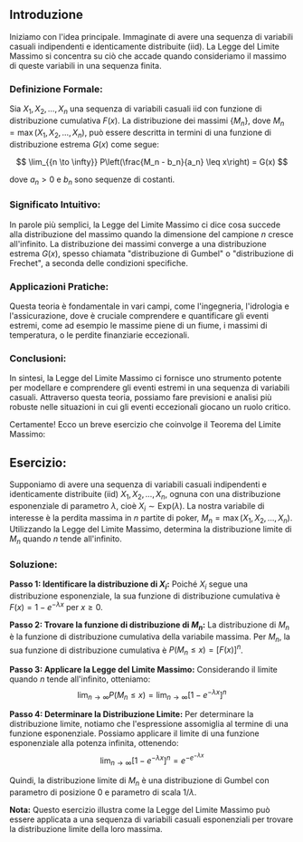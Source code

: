 ## Introduzione 
Iniziamo con l'idea principale. Immaginate di avere una sequenza di variabili casuali indipendenti e identicamente distribuite (iid). La Legge del Limite Massimo si concentra su ciò che accade quando consideriamo il massimo di queste variabili in una sequenza finita.

### **Definizione Formale:**

Sia $X_1, X_2, \ldots, X_n$ una sequenza di variabili casuali iid con funzione di distribuzione cumulativa $F(x)$. La distribuzione dei massimi $\{M_n\}$, dove $M_n = \max(X_1, X_2, \ldots, X_n)$, può essere descritta in termini di una funzione di distribuzione estrema $G(x)$ come segue:

$$ \lim_{{n \to \infty}} P\left(\frac{M_n - b_n}{a_n} \leq x\right) = G(x) $$

dove $a_n > 0$ e $b_n$ sono sequenze di costanti.

### **Significato Intuitivo:**

In parole più semplici, la Legge del Limite Massimo ci dice cosa succede alla distribuzione del massimo quando la dimensione del campione $n$ cresce all'infinito. La distribuzione dei massimi converge a una distribuzione estrema $G(x)$, spesso chiamata "distribuzione di Gumbel" o "distribuzione di Frechet", a seconda delle condizioni specifiche.

### **Applicazioni Pratiche:**

Questa teoria è fondamentale in vari campi, come l'ingegneria, l'idrologia e l'assicurazione, dove è cruciale comprendere e quantificare gli eventi estremi, come ad esempio le massime piene di un fiume, i massimi di temperatura, o le perdite finanziarie eccezionali.

### Conclusioni:

In sintesi, la Legge del Limite Massimo ci fornisce uno strumento potente per modellare e comprendere gli eventi estremi in una sequenza di variabili casuali. Attraverso questa teoria, possiamo fare previsioni e analisi più robuste nelle situazioni in cui gli eventi eccezionali giocano un ruolo critico.

Certamente! Ecco un breve esercizio che coinvolge il Teorema del Limite Massimo:

## **Esercizio:**

Supponiamo di avere una sequenza di variabili casuali indipendenti e identicamente distribuite (iid) $X_1, X_2, \ldots, X_n$, ognuna con una distribuzione esponenziale di parametro $\lambda$, cioè $X_i \sim \text{Exp}(\lambda)$. La nostra variabile di interesse è la perdita massima in $n$ partite di poker, $M_n = \max(X_1, X_2, \ldots, X_n)$. Utilizzando la Legge del Limite Massimo, determina la distribuzione limite di $M_n$ quando $n$ tende all'infinito.

### **Soluzione:**

**Passo 1: Identificare la distribuzione di $X_i$:**
Poiché $X_i$ segue una distribuzione esponenziale, la sua funzione di distribuzione cumulativa è $F(x) = 1 - e^{-\lambda x}$ per $x \geq 0$.

**Passo 2: Trovare la funzione di distribuzione di $M_n$:**
La distribuzione di $M_n$ è la funzione di distribuzione cumulativa della variabile massima. Per $M_n$, la sua funzione di distribuzione cumulativa è $P(M_n \leq x) = [F(x)]^n$.

**Passo 3: Applicare la Legge del Limite Massimo:**
Considerando il limite quando $n$ tende all'infinito, otteniamo:
$$ \lim_{{n \to \infty}} P(M_n \leq x) = \lim_{{n \to \infty}} [1 - e^{-\lambda x}]^n $$

**Passo 4: Determinare la Distribuzione Limite:**
Per determinare la distribuzione limite, notiamo che l'espressione assomiglia al termine di una funzione esponenziale. Possiamo applicare il limite di una funzione esponenziale alla potenza infinita, ottenendo:
$$ \lim_{{n \to \infty}} [1 - e^{-\lambda x}]^n = e^{-e^{-\lambda x}} $$

Quindi, la distribuzione limite di $M_n$ è una distribuzione di Gumbel con parametro di posizione $0$ e parametro di scala $1/\lambda$.

**Nota:**
Questo esercizio illustra come la Legge del Limite Massimo può essere applicata a una sequenza di variabili casuali esponenziali per trovare la distribuzione limite della loro massima.
